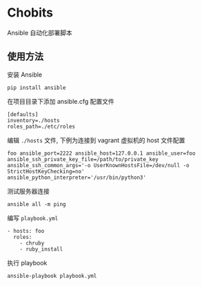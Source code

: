 # Chobits

Ansible 自动化部署脚本

## 使用方法

安装 Ansible

    pip install ansible

在项目目录下添加 ansible.cfg 配置文件

    [defaults]
    inventory=./hosts
    roles_path=./etc/roles

编辑 `./hosts` 文件, 下例为连接到 vagrant 虚拟机的 host 文件配置

    foo ansible_port=2222 ansible_host=127.0.0.1 ansible_user=foo ansible_ssh_private_key_file=/path/to/private_key ansible_ssh_common_args='-o UserKnownHostsFile=/dev/null -o StrictHostKeyChecking=no' ansible_python_interpreter='/usr/bin/python3'

测试服务器连接

    ansible all -m ping

编写 `playbook.yml`

    - hosts: foo
      roles:
        - chruby
        - ruby_install

执行 playbook

    ansible-playbook playbook.yml
